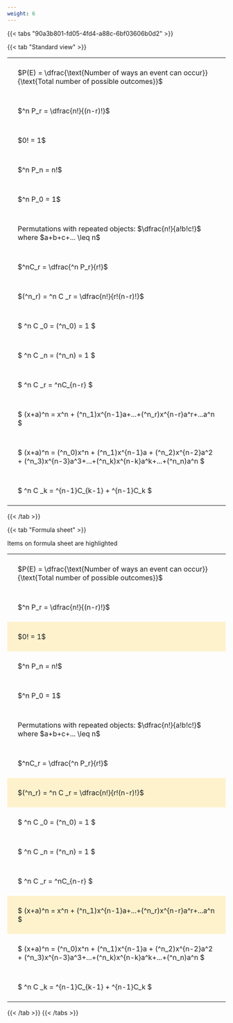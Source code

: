 ```yaml
---
weight: 6
---
```


{{< tabs "90a3b801-fd05-4fd4-a88c-6bf03606b0d2" >}}

{{< tab "Standard view" >}}

<style type="text/css">
#T_84610 th.col_heading {
  text-align: left;
  font-size: 1em;
}
#T_84610 td {
  text-align: left;
  font-size: 1em;
  padding: 1.5em;
}
</style>
<table id="T_84610">
  <thead>
  </thead>
  <tbody>
    <tr>
      <td id="T_84610_row0_col0" class="data row0 col0" >$P(E) = \dfrac{\text{Number of ways an event can occur}}{\text{Total number of possible outcomes}}$</td>
    </tr>
    <tr>
      <td id="T_84610_row1_col0" class="data row1 col0" >$^n P_r = \dfrac{n!}{(n-r)!}$</td>
    </tr>
    <tr>
      <td id="T_84610_row2_col0" class="data row2 col0" >$0! = 1$</td>
    </tr>
    <tr>
      <td id="T_84610_row3_col0" class="data row3 col0" >$^n P_n = n!$</td>
    </tr>
    <tr>
      <td id="T_84610_row4_col0" class="data row4 col0" >$^n P_0 = 1$</td>
    </tr>
    <tr>
      <td id="T_84610_row5_col0" class="data row5 col0" >Permutations with repeated objects: $\dfrac{n!}{a!b!c!}$ where $a+b+c+... \leq n$</td>
    </tr>
    <tr>
      <td id="T_84610_row6_col0" class="data row6 col0" >$^nC_r = \dfrac{^n P_r}{r!}$</td>
    </tr>
    <tr>
      <td id="T_84610_row7_col0" class="data row7 col0" >$(^n_r) = ^n C _r = \dfrac{n!}{r!(n-r)!}$</td>
    </tr>
    <tr>
      <td id="T_84610_row8_col0" class="data row8 col0" >$ ^n C _0 = (^n_0) = 1 $</td>
    </tr>
    <tr>
      <td id="T_84610_row9_col0" class="data row9 col0" >$ ^n C _n = (^n_n) = 1 $</td>
    </tr>
    <tr>
      <td id="T_84610_row10_col0" class="data row10 col0" >$ ^n C _r = ^nC_{n-r} $</td>
    </tr>
    <tr>
      <td id="T_84610_row11_col0" class="data row11 col0" >$ (x+a)^n = x^n + (^n_1)x^{n-1}a+...+(^n_r)x^{n-r}a^r+...a^n    $</td>
    </tr>
    <tr>
      <td id="T_84610_row12_col0" class="data row12 col0" >$ (x+a)^n = (^n_0)x^n + (^n_1)x^{n-1}a + (^n_2)x^{n-2}a^2 + (^n_3)x^{n-3}a^3+...+(^n_k)x^{n-k}a^k+...+(^n_n)a^n $</td>
    </tr>
    <tr>
      <td id="T_84610_row13_col0" class="data row13 col0" >$ ^n C _k = ^{n-1}C_{k-1} + ^{n-1}C_k $</td>
    </tr>
  </tbody>
</table>
{{< /tab >}}

{{< tab "Formula sheet" >}}

Items on formula sheet are highlighted 
<br>
<style type="text/css">
#T_7f3e9 th.col_heading {
  text-align: left;
  font-size: 1em;
}
#T_7f3e9 td {
  text-align: left;
  font-size: 1em;
  padding: 1.5em;
}
#T_7f3e9_row0_col0, #T_7f3e9_row1_col0, #T_7f3e9_row3_col0, #T_7f3e9_row4_col0, #T_7f3e9_row5_col0, #T_7f3e9_row6_col0, #T_7f3e9_row8_col0, #T_7f3e9_row9_col0, #T_7f3e9_row10_col0, #T_7f3e9_row12_col0, #T_7f3e9_row13_col0 {
  background-color: rgba(0,0,0,0);
}
#T_7f3e9_row2_col0, #T_7f3e9_row7_col0, #T_7f3e9_row11_col0 {
  background-color: rgba(255,194,10, 0.2);
}
</style>
<table id="T_7f3e9">
  <thead>
  </thead>
  <tbody>
    <tr>
      <td id="T_7f3e9_row0_col0" class="data row0 col0" >$P(E) = \dfrac{\text{Number of ways an event can occur}}{\text{Total number of possible outcomes}}$</td>
    </tr>
    <tr>
      <td id="T_7f3e9_row1_col0" class="data row1 col0" >$^n P_r = \dfrac{n!}{(n-r)!}$</td>
    </tr>
    <tr>
      <td id="T_7f3e9_row2_col0" class="data row2 col0" >$0! = 1$</td>
    </tr>
    <tr>
      <td id="T_7f3e9_row3_col0" class="data row3 col0" >$^n P_n = n!$</td>
    </tr>
    <tr>
      <td id="T_7f3e9_row4_col0" class="data row4 col0" >$^n P_0 = 1$</td>
    </tr>
    <tr>
      <td id="T_7f3e9_row5_col0" class="data row5 col0" >Permutations with repeated objects: $\dfrac{n!}{a!b!c!}$ where $a+b+c+... \leq n$</td>
    </tr>
    <tr>
      <td id="T_7f3e9_row6_col0" class="data row6 col0" >$^nC_r = \dfrac{^n P_r}{r!}$</td>
    </tr>
    <tr>
      <td id="T_7f3e9_row7_col0" class="data row7 col0" >$(^n_r) = ^n C _r = \dfrac{n!}{r!(n-r)!}$</td>
    </tr>
    <tr>
      <td id="T_7f3e9_row8_col0" class="data row8 col0" >$ ^n C _0 = (^n_0) = 1 $</td>
    </tr>
    <tr>
      <td id="T_7f3e9_row9_col0" class="data row9 col0" >$ ^n C _n = (^n_n) = 1 $</td>
    </tr>
    <tr>
      <td id="T_7f3e9_row10_col0" class="data row10 col0" >$ ^n C _r = ^nC_{n-r} $</td>
    </tr>
    <tr>
      <td id="T_7f3e9_row11_col0" class="data row11 col0" >$ (x+a)^n = x^n + (^n_1)x^{n-1}a+...+(^n_r)x^{n-r}a^r+...a^n    $</td>
    </tr>
    <tr>
      <td id="T_7f3e9_row12_col0" class="data row12 col0" >$ (x+a)^n = (^n_0)x^n + (^n_1)x^{n-1}a + (^n_2)x^{n-2}a^2 + (^n_3)x^{n-3}a^3+...+(^n_k)x^{n-k}a^k+...+(^n_n)a^n $</td>
    </tr>
    <tr>
      <td id="T_7f3e9_row13_col0" class="data row13 col0" >$ ^n C _k = ^{n-1}C_{k-1} + ^{n-1}C_k $</td>
    </tr>
  </tbody>
</table>
{{< /tab >}}
{{< /tabs >}}